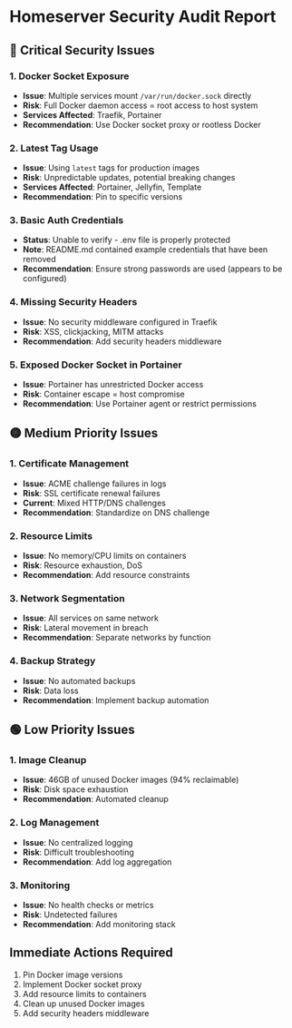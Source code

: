 # Homeserver Security Audit Report

## 🔴 Critical Security Issues

### 1. Docker Socket Exposure
- **Issue**: Multiple services mount `/var/run/docker.sock` directly
- **Risk**: Full Docker daemon access = root access to host system
- **Services Affected**: Traefik, Portainer
- **Recommendation**: Use Docker socket proxy or rootless Docker

### 2. Latest Tag Usage
- **Issue**: Using `latest` tags for production images
- **Risk**: Unpredictable updates, potential breaking changes
- **Services Affected**: Portainer, Jellyfin, Template
- **Recommendation**: Pin to specific versions

### 3. Basic Auth Credentials
- **Status**: Unable to verify - .env file is properly protected
- **Note**: README.md contained example credentials that have been removed
- **Recommendation**: Ensure strong passwords are used (appears to be configured)

### 4. Missing Security Headers
- **Issue**: No security middleware configured in Traefik
- **Risk**: XSS, clickjacking, MITM attacks
- **Recommendation**: Add security headers middleware

### 5. Exposed Docker Socket in Portainer
- **Issue**: Portainer has unrestricted Docker access
- **Risk**: Container escape = host compromise
- **Recommendation**: Use Portainer agent or restrict permissions

## 🟡 Medium Priority Issues

### 1. Certificate Management
- **Issue**: ACME challenge failures in logs
- **Risk**: SSL certificate renewal failures
- **Current**: Mixed HTTP/DNS challenges
- **Recommendation**: Standardize on DNS challenge

### 2. Resource Limits
- **Issue**: No memory/CPU limits on containers
- **Risk**: Resource exhaustion, DoS
- **Recommendation**: Add resource constraints

### 3. Network Segmentation
- **Issue**: All services on same network
- **Risk**: Lateral movement in breach
- **Recommendation**: Separate networks by function

### 4. Backup Strategy
- **Issue**: No automated backups
- **Risk**: Data loss
- **Recommendation**: Implement backup automation

## 🟢 Low Priority Issues

### 1. Image Cleanup
- **Issue**: 46GB of unused Docker images (94% reclaimable)
- **Risk**: Disk space exhaustion
- **Recommendation**: Automated cleanup

### 2. Log Management
- **Issue**: No centralized logging
- **Risk**: Difficult troubleshooting
- **Recommendation**: Add log aggregation

### 3. Monitoring
- **Issue**: No health checks or metrics
- **Risk**: Undetected failures
- **Recommendation**: Add monitoring stack

## Immediate Actions Required

1. Pin Docker image versions
2. Implement Docker socket proxy
3. Add resource limits to containers
4. Clean up unused Docker images
5. Add security headers middleware
